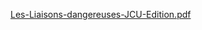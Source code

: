 [Les-Liaisons-dangereuses-JCU-Edition.pdf](https://github.com/user-attachments/files/21604439/Les-Liaisons-dangereuses-JCU-Edition.pdf)
